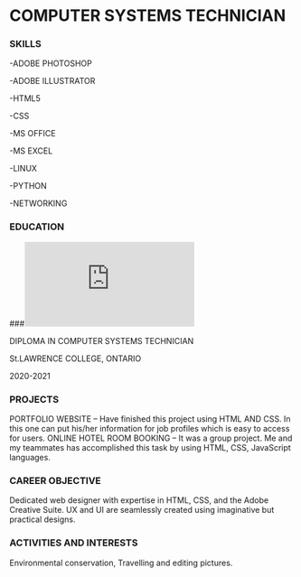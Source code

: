 # COMPUTER SYSTEMS TECHNICIAN

### SKILLS
-ADOBE PHOTOSHOP

-ADOBE ILLUSTRATOR

-HTML5

-CSS

-MS OFFICE

-MS EXCEL

-LINUX

-PYTHON

-NETWORKING

### EDUCATION

###![](https://github.com/harshdeepjanjua/portfolio/blob/main/images/README.md)

DIPLOMA IN COMPUTER SYSTEMS TECHNICIAN

St.LAWRENCE COLLEGE, ONTARIO

2020-2021

### PROJECTS
PORTFOLIO WEBSITE – Have finished this project using HTML AND CSS. In this one can put his/her information for job profiles which is easy to access for users.
ONLINE HOTEL ROOM BOOKING – It was a group project. Me and my teammates has accomplished this task by using HTML, CSS, JavaScript languages. 

### CAREER OBJECTIVE
Dedicated web designer with expertise in HTML, CSS, and the Adobe Creative Suite. UX and UI are seamlessly created using imaginative but practical designs.

### ACTIVITIES AND INTERESTS
Environmental conservation, Travelling and editing pictures.
